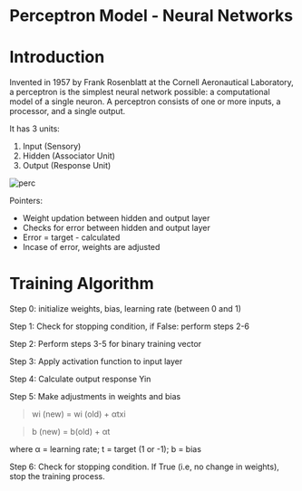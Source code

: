 # Perceptron Model - Neural Networks

# Introduction
Invented in 1957 by Frank Rosenblatt at the Cornell Aeronautical Laboratory, a perceptron is the simplest neural network possible: a computational model of a single neuron. A perceptron consists of one or more inputs, a processor, and a single output.

It has 3 units:

1.   Input (Sensory)
2.   Hidden (Associator Unit)
3.   Output (Response Unit)

![perc](https://user-images.githubusercontent.com/49631121/157913894-a56222e9-74ea-4c89-be2a-ab031bb0a3b7.png)

Pointers:

* Weight updation between hidden and output layer
* Checks for error between hidden and output layer
* Error = target - calculated
* Incase of error, weights are adjusted

# Training Algorithm

Step 0: initialize weights, bias, learning rate (between 0 and 1)

Step 1: Check for stopping condition, if False: perform steps 2-6 

Step 2: Perform steps 3-5 for binary training vector

Step 3: Apply activation function to input layer

Step 4: Calculate output response Yin

Step 5: Make adjustments in weights and bias

> wi (new) = wi (old) + αtxi

> b (new) = b(old) + αt

where α = learning rate;
      t = target (1 or -1);
      b = bias

Step 6: Check for stopping condition. If True (i.e, no change in weights), stop the training process.
